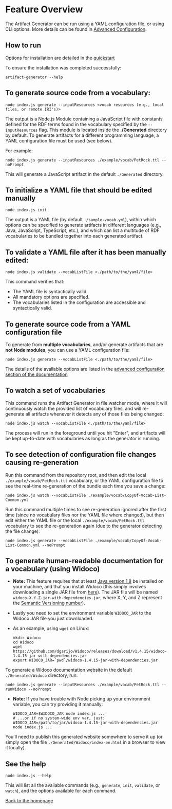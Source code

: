# Feature Overview

The Artifact Generator can be run using a YAML configuration file, or using
CLI options. More details can be found in
[Advanced Configuration](./advanced-configuration.md).

## How to run

Options for installation are detailed in the
[quickstart](../README.md#quickstart)

To ensure the installation was completed successfully: 
```shell
artifact-generator --help
```

## To generate source code from a vocabulary:
```shell
node index.js generate --inputResources <vocab resources (e.g., local files, or remote IRI's)>
```

The output is a Node.js Module containing a JavaScript file with constants
defined for the RDF terms found in the vocabulary specified by the
`--inputResources` flag. This module is located inside the
**./Generated** directory by default. To generate artifacts for a different
programming language, a YAML configuration file must be used (see below).

For example:
```shell
node index.js generate --inputResources ./example/vocab/PetRock.ttl --noPrompt
```
This will generate a JavaScript artifact in the default `./Generated`
directory.

## To initialize a YAML file that should be edited manually

```shell
node index.js init
```

The output is a YAML file (by default `./sample-vocab.yml`), within which
options can be specified to generate artifacts in different languages (e.g.,
Java, JavaScript, TypeScript, etc.), and which can list a multitude of RDF
vocabularies to be bundled together into each generated artifact. 

## To **validate** a YAML file after it has been manually edited:

```shell
node index.js validate --vocabListFile <./path/to/the/yaml/file>
```
This command verifies that:
- The YAML file is syntactically valid.
- All mandatory options are specified.
- The vocabularies listed in the configuration are accessible and
  syntactically valid.

## To **generate** source code from a YAML configuration file

To generate from **multiple vocabularies**, and/or generate artifacts that are
**not Node modules**, you can use a YAML configuration file:

```shell
node index.js generate --vocabListFile <./path/to/the/yaml/file>
```

The details of the available options are listed in the
[advanced configuration section of the documentation](./advanced-configuration.md)

## To **watch** a set of vocabularies

This command runs the Artifact Generator in file watcher mode, where it will
continuously watch the provided list of vocabulary files, and will
re-generate all artifacts whenever it detects any of those files being
changed:

```shell
node index.js watch --vocabListFile <./path/to/the/yaml/file>
```

The process will run in the foreground until you hit "Enter", and artifacts
will be kept up-to-date with vocabularies as long as the generator is running.

## To see detection of configuration file changes causing re-generation

Run this command from the repository root, and then edit the local 
`./example/vocab/PetRock.ttl` vocabulary, or the YAML configuration file to
see the real-time re-generation of the bundle each time you save a change:

```
node index.js watch --vocabListFile ./example/vocab/CopyOf-Vocab-List-Common.yml
```

Run this command multiple times to see re-generation ignored after
the first time (since no vocabulary files nor the YAML file where changed),
but then edit either the YAML file or the local `./example/vocab/PetRock.ttl`
vocabulary to see the re-generation again (due to the generator
detecting the file change):

```
node index.js generate --vocabListFile ./example/vocab/CopyOf-Vocab-List-Common.yml --noPrompt
```


## To generate human-readable documentation for a vocabulary (using Widoco)

-    **Note:** This feature requires that at least
     [Java version 1.8](https://docs.oracle.com/javase/8/docs/technotes/guides/install/install_overview.html)
     be installed on your machine, and that you install Widoco (this simply
     involves downloading a single JAR file from
     [here](https://github.com/dgarijo/Widoco/releases)). The JAR file will be
     named `widoco-X.Y.Z-jar-with-dependencies.jar`, where X, Y, and Z
     represent the [Semantic Versioning number](https://semver.org/)). 
     
-    Lastly you need to set the environment variable `WIDOCO_JAR` to the
     Widoco JAR file you just downloaded.
    
-    As an example, using `wget` on Linux:
     
        ```shell
        mkdir Widoco
        cd Widoco
        wget https://github.com/dgarijo/Widoco/releases/download/v1.4.15/widoco-1.4.15-jar-with-dependencies.jar
        export WIDOCO_JAR=`pwd`/widoco-1.4.15-jar-with-dependencies.jar
        ```

To generate a Widoco documentation website in the default `./Generated/Widoco`
directory, run:

```shell
node index.js generate --inputResources ./example/vocab/PetRock.ttl --runWidoco --noPrompt
```

-    **Note:** If you have trouble with Node picking up your environment
     variable, you can try providing it manually:
     
     ```shell
     WIDOCO_JAR=$WIDOCO_JAR node index.js ...
     # ...or if no system-wide env var, just:
     WIDOCO_JAR=/path/to/jar/widoco-1.4.15-jar-with-dependencies.jar node index.js ...
     ```

You'll need to publish this generated website somewhere to serve it up (or
simply open the file `./Generated/Widoco/index-en.html` in a browser to view
it locally).

## See the help

```shell
node index.js --help
```

This will list all the available commands (e.g., `generate`, `init`,
`validate`, or `watch`), and the options available for each command.

[Back to the homepage](../README.md)
